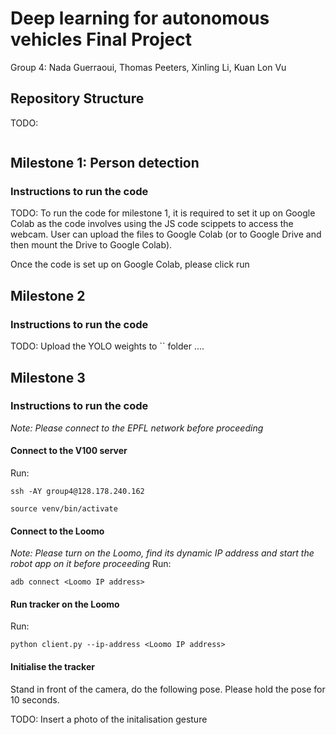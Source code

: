 # Deep learning for autonomous vehicles Final Project 
Group 4: Nada Guerraoui, Thomas Peeters, Xinling Li, Kuan Lon Vu

## Repository Structure
TODO:
```
```

## Milestone 1: Person detection
### Instructions to run the code
TODO:
To run the code for milestone 1, it is required to set it up on Google Colab as the code involves using the JS code scippets to access the webcam. User can upload the files to Google Colab (or to Google Drive and then mount the Drive to Google Colab).

Once the code is set up on Google Colab, please click run 


## Milestone 2
### Instructions to run the code
TODO:
Upload the YOLO weights to `` folder ....

## Milestone 3
### Instructions to run the code
*Note: Please connect to the EPFL network before proceeding*

#### Connect to the V100 server
Run:

`ssh -AY group4@128.178.240.162`

`source venv/bin/activate`

#### Connect to the Loomo
*Note: Please turn on the Loomo, find its dynamic IP address and start the robot app on it before proceeding*
Run:

`adb connect <Loomo IP address>`

#### Run tracker on the Loomo
Run:

`python client.py --ip-address <Loomo IP address>`

#### Initialise the tracker
Stand in front of the camera, do the following pose. Please hold the pose for 10 seconds.

TODO: Insert a photo of the initalisation gesture
